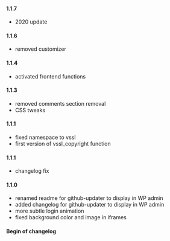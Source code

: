 #### 1.1.7
* 2020 update

#### 1.1.6
* removed customizer

#### 1.1.4
* activated frontend functions

#### 1.1.3
* removed comments section removal
* CSS tweaks

#### 1.1.1
* fixed namespace to vssl
* first version of vssl_copyright function

#### 1.1.1
* changelog fix

#### 1.1.0
* renamed readme for github-updater to display in WP admin
* added changelog for github-updater to display in WP admin
* more subtle login animation
* fixed background color and image in iframes

#### Begin of changelog
